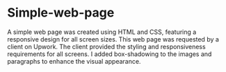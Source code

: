 # Simple-web-page
A simple web page was created using HTML and CSS, featuring a responsive design for all screen sizes.
This web page was requested by a client on Upwork.
The client provided the styling and responsiveness requirements for all screens. 
I added box-shadowing to the images and paragraphs to enhance the visual appearance.
